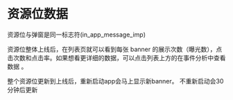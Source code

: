 # 资源位数据

资源位与弹窗是同一标志符\(in\_app\_message\_imp\)

资源位整体上线后，在列表页就可以看到每张 banner 的展示次数（曝光数），点击次数和点击率。如果想看更详细的数据，可以点击列表上方的在事件分析中查看数据 。

整个资源位更新到上线后，重新启动app会马上显示新banner。 不重新启动会30分钟后更新

